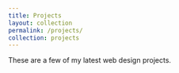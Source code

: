 ```yaml
---
title: Projects
layout: collection
permalink: /projects/
collection: projects
---
```

These are a few of my latest web design projects.
